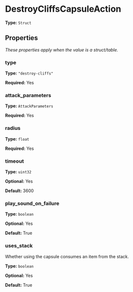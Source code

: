 # DestroyCliffsCapsuleAction

**Type:** `Struct`

## Properties

*These properties apply when the value is a struct/table.*

### type

**Type:** `"destroy-cliffs"`

**Required:** Yes

### attack_parameters

**Type:** `AttackParameters`

**Required:** Yes

### radius

**Type:** `float`

**Required:** Yes

### timeout

**Type:** `uint32`

**Optional:** Yes

**Default:** 3600

### play_sound_on_failure

**Type:** `boolean`

**Optional:** Yes

**Default:** True

### uses_stack

Whether using the capsule consumes an item from the stack.

**Type:** `boolean`

**Optional:** Yes

**Default:** True


